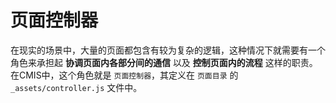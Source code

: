 # 页面控制器

在现实的场景中，大量的页面都包含有较为复杂的逻辑，这种情况下就需要有一个角色来承担起 **协调页面内各部分间的通信** 以及 **控制页面内的流程** 这样的职责。在CMIS中，这个角色就是 ```页面控制器```，其定义在 ```页面目录``` 的 ```_assets/controller.js``` 文件中。

